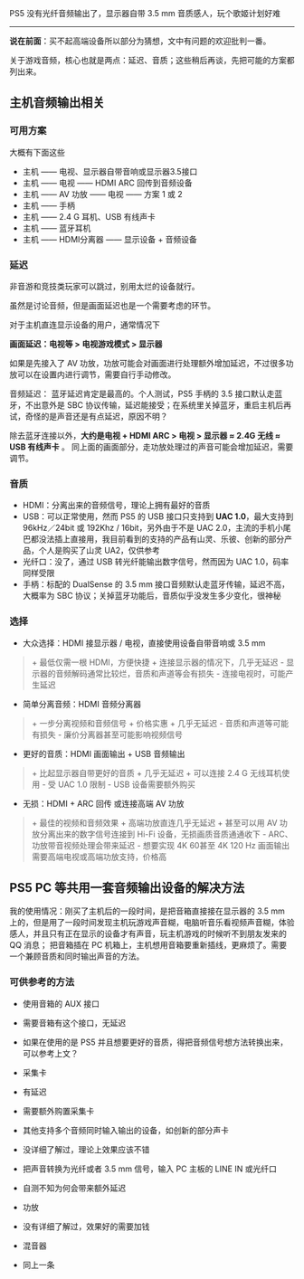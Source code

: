 PS5 没有光纤音频输出了，显示器自带 3.5 mm 音质感人，玩个歌姬计划好难



--------------------------
**说在前面**：买不起高端设备所以部分为猜想，文中有问题的欢迎批判一番。


关于游戏音频，核心也就是两点：延迟、音质；这些稍后再谈，先把可能的方案都列出来。

## 主机音频输出相关

### 可用方案

大概有下面这些
 - 主机 —— 电视、显示器自带音响或显示器3.5接口
 - 主机 —— 电视 —— HDMI ARC 回传到音频设备
 - 主机 —— AV 功放 —— 电视 —— 方案 1 或 2
 - 主机 —— 手柄
 - 主机 —— 2.4 G 耳机、USB 有线声卡
 - 主机 —— 蓝牙耳机
 - 主机 —— HDMI分离器 —— 显示设备 + 音频设备

### 延迟

非音游和竞技类玩家可以跳过，别用太烂的设备就行。

虽然是讨论音频，但是画面延迟也是一个需要考虑的环节。

对于主机直连显示设备的用户，通常情况下

**画面延迟：电视等 > 电视游戏模式 > 显示器**

如果是先接入了 AV 功放，功放可能会对画面进行处理额外增加延迟，不过很多功放可以在设置内进行调节，需要自行手动修改。

音频延迟：
蓝牙延迟肯定是最高的。个人测试，PS5 手柄的 3.5 接口默认走蓝牙，不出意外是 SBC 协议传输，延迟能接受；在系统里关掉蓝牙，重启主机后再试，奇怪的是声音还是有点延迟，原因不明？

除去蓝牙连接以外，**大约是电视 + HDMI ARC > 电视 > 显示器 ≈ 2.4G 无线 ≈ USB 有线声卡** 。
同上面的画面部分，走功放处理过的声音可能会增加延迟，需要调节。

### 音质

 - HDMI：分离出来的音频信号，理论上拥有最好的音质
 - USB：可以正常使用，然而 PS5 的 USB 接口只支持到 **UAC 1.0**，最大支持到 96kHz／24bit 或 192Khz / 16bit，另外由于不是 UAC 2.0，主流的手机小尾巴都没法插上直接用，我目前看到的支持的产品有山灵、乐彼、创新的部分产品，个人是购买了山灵 UA2，仅供参考
 - 光纤口：没了，通过 USB 转光纤能输出数字信号，然而因为 UAC 1.0，码率同样受限
 - 手柄：标配的 DualSense 的 3.5 mm 接口音频默认走蓝牙传输，延迟不高，大概率为 SBC 协议；关掉蓝牙功能后，音质似乎没发生多少变化，很神秘

### 选择

 - 大众选择：HDMI 接显示器 / 电视，直接使用设备自带音响或 3.5 mm
  > \+ 最低仅需一根 HDMI，方便快捷
  > \+ 连接显示器的情况下，几乎无延迟
  > \- 显示器的音频解码通常比较烂，音质和声道等会有损失
  > \- 连接电视时，可能产生延迟

 - 简单分离音频：HDMI 音频分离器
  > \+ 一步分离视频和音频信号
  > \+ 价格实惠
  > \+ 几乎无延迟
  > \- 音质和声道等可能有损失
  > \- 廉价分离器甚至可能影响视频信号

 - 更好的音质：HDMI 画面输出 + USB 音频输出
  > \+ 比起显示器自带更好的音质
  > \+ 几乎无延迟
  > \+ 可以连接 2.4 G 无线耳机使用
  > \- 受 UAC 1.0 限制
  > \- USB 设备需要额外购买

 - 无损：HDMI + ARC 回传 或连接高端 AV 功放
  > \+ 最佳的视频和音频效果
  > \+ 高端功放直连几乎无延迟
  > \+ 甚至可以用 AV 功放分离出来的数字信号连接到 Hi-Fi 设备，无损画质音质通通收下
  > \- ARC、功放带音视频处理会带来延迟
  > \- 想要实现 4K 60甚至 4K 120 Hz 画面输出需要高端电视或高端功放支持，价格高



## PS5 PC 等共用一套音频输出设备的解决方法

我的使用情况：刚买了主机后的一段时间，是把音箱直接接在显示器的 3.5 mm 上的，但是用了一段时间发现主机玩游戏声音糊，电脑听音乐看视频声音糊，体验感人，并且只有正在显示的设备才有声音，玩主机游戏的时候听不到朋友发来的 QQ 消息；
把音箱插在 PC 机箱上，主机想用音箱要重新插线，更麻烦了。需要一个兼顾音质和同时输出声音的方法。

### 可供参考的方法

 - 使用音箱的 AUX 接口
  - 需要音箱有这个接口，无延迟
  - 如果在使用的是 PS5 并且想要更好的音质，得把音频信号想方法转换出来，可以参考上文？

 - 采集卡
  - 有延迟
  - 需要额外购置采集卡

 - 其他支持多个音频同时输入输出的设备，如创新的部分声卡
  - 没详细了解过，理论上效果应该不错

 - 把声音转换为光纤或者 3.5 mm 信号，输入 PC 主板的 LINE IN 或光纤口
  - 自测不知为何会带来额外延迟

 - 功放
  - 没有详细了解过，效果好的需要加钱

 - 混音器
  - 同上一条